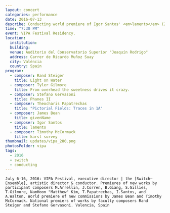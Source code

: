```yaml
---
layout: concert
categories: performance
date: 2016-07-13
describe: Conducting world premiere of Igor Santos' <em>lamento</em> (2017), Sound for McCormack, Steiger, Gilmore, Papatrechas, Bean. [Switch~ Ensemble].
time: "7:30 PM"
event: VIPA Festival Residency.
location:
  institution:
  building:
  venue: Auditorio del Conservatorio Superior "Joaquín Rodrigo"
  address: Carrer de Ricardo Muñoz Suay
  city: València
  country: Spain
program:
  - composer: Rand Steiger
    title: Light on Water
  - composer: Tyler Gilmore
    title: From overhead the sweetness drives it crazy.
  - composer: Stefano Gervasoni
    title: Phanes II
  - composer: Theocharis Papatrechas
    title: "Pictorial Fields: Traces in 1A"
  - composer: James Bean
    title: givenName
  - composer: Igor Santos
    title: lamento
  - composer: Timothy McCormack
    title: karst survey
thumbnail: updates/vipa_280.png
photosFolder: vipa
tags:
  - 2016
  - switch
  - conducting
---
```


    July 6-16, 2016: VIPA Festival, executive director | the [Switch~ Ensemble], artistic director & conductor. Premieres of new works by participant composers M.Arrellin, J.Corren, B.Giang, S.Gillies, T.Gilmore, NamHoon "Matthew" Kim, T.Papatrechas, I.Santos, and A.Walton. World premiere of new commissions by James Bean and Timothy McCormack. National premiers of works by faculty composers Rand Steiger and Stefano Gervasoni. Valencia, Spain
